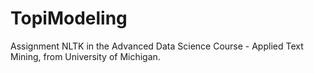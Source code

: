 # TopiModeling
Assignment NLTK in the Advanced Data Science Course - Applied Text Mining, from University of Michigan.
